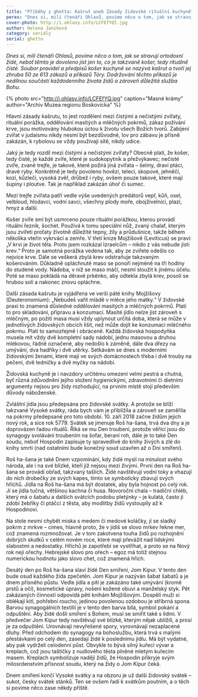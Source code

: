 ```yaml
---
title: "Příběhy z ghetta: Kašrut aneb Zásady židovské rituální kuchyně"
perex: "Dnes si, milí čtenáři Ohlasů, povíme něco o tom, jak se stravují ortodoxní židé, neboť těmto je dovoleno jíst jen to, co je takzvaně košer, tedy rituálně čisté."
cover-photo: http://i.ohlasy.info/LCFEfYQl.jpg
author: Helena Janíková
category: seriály
serial: ghetto
---
```


*Dnes si, milí čtenáři Ohlasů, povíme něco o tom, jak se stravují ortodoxní židé, neboť těmto je dovoleno jíst jen to, co je takzvaně košer, tedy rituálně čisté. Soubor pravidel a předpisů košer kuchyně se nazývá kašrut a tvoří jej zhruba 50 ze 613 zákazů a příkazů Tóry. Dodržování těchto příkazů je nedílnou součástí každodenního života židů a zároveň důležitá služba Bohu.*

{% photo src="http://i.ohlasy.info/LCFEfYQ.jpg" caption="Masné krámy" author="Archiv Muzea regionu Boskovicka" %}

Hlavní zásady kašrutu, to jest rozdělení mezi čistými a nečistými zvířaty, rituální porážka, oddělování masitých a mléčných pokrmů, zákaz požívání krve, jsou motivovány hlubokou úctou k životu všech Božích tvorů. Zabíjení zvířat v judaismu nikdy nesmí být bezdůvodné, lov pro zábavu je přísně zakázán, k rybolovu se vždy používají sítě, nikdy udice.

Jaký je tedy rozdíl mezi čistými a nečistými zvířaty? Obecně platí, že košer, tedy čisté, je každé zvíře, které je sudokopytník a přežvýkavec; nečisté zvíře, zvané trejfe, je takové, které požírá jiná zvířata – šelmy, draví ptáci, dravé ryby. Konkrétně je tedy povoleno hovězí, telecí, skopové, jehněčí, kozí, kůzlečí, vysoká zvěř, drůbež i ryby, ovšem pouze takové, které mají šupiny i ploutve. Tak je například zakázán úhoř či sumec.

Mezi trejfe zvířata patří vedle výše uvedených predátorů vepř, kůň, osel, velbloud, hlodavci, vodní savci, všechny plody moře, obojživelníci, plazi, hmyz a další.

Košer zvíře smí být usmrceno pouze rituální porážkou, kterou provádí rituální řezník, šochet. Používá k tomu speciální nůž, zvaný chalaf, kterým jsou zvířeti proťaty životně důležité tepny, žíly a průdušnice, takže během několika vteřin vykrvácí a zemře. V třetí knize Mojžíšově (Leviticus) se praví: „V krvi je život těla. Proto jsem rozkázal Izraelcům – nikdo z vás nebude jísti krev.“ Proto je samotná porážka vedena tak, aby ze zvířete odešlo co nejvíce krve. Dále se veškerá zbylá krev odstraňuje takzvaným košerováním. Důkladně opláchnuté maso se ponoří nejméně na tři hodiny do studené vody. Nádoba, v níž se maso máčí, nesmí sloužit k jinému účelu. Poté se maso pokládá na děravé prkénko, aby odtekla zbylá krev, posolí se hrubou solí a nakonec znovu opláchne.

Další zásada kašrutu je vyjádřena ve verši páté knihy Mojžíšovy (Deuteronomium): „Nebudeš vařit mládě v mléce jeho matky.“ V židovské praxi to znamená důsledné oddělování masitých a mléčných pokrmů. Platí to pro skladování, přípravu a konzumaci. Masité jídlo nelze jíst zároveň s mléčným, po požití masa musí vždy uplynout určitá doba, která se může v jednotlivých židovských obcích lišit, než může dojít ke konzumaci mléčného pokrmu. Platí to samozřejmě i obráceně. Každá židovská hospodyňka musela mít vždy dvě kompletní sady nádobí, jednu masovou a druhou mlékovou, řádně označené, aby nedošlo k záměně, dále dva dřezy na umývání, dva hadříky i dvě utěrky. Setkávám se dnes s moderními židovskými ženami, které mají ve svých domácnostech třeba i dvě trouby na pečení, dvě ledničky a dvě myčky na nádobí.

Židovská kuchyně je i navzdory určitému omezení velmi pestrá a chutná, byť různá zdůvodnění jejího složení hygienickými, zdravotními či dietními argumenty nejsou pro židy rozhodující, na prvním místě stojí především důvody náboženské.

Zvláštní jídla jsou předepsána pro židovské svátky. A protože se blíží takzvané Vysoké svátky, ráda bych vám je přiblížila a zároveň se zaměřila na pokrmy předepsané pro toto období. 10. září 2018 začne židům jejich nový rok, a sice rok 5779. Svátek se jmenuje Roš ha-šana, trvá dva dny a je doprovázen řadou rituálů. Říká se mu Den troubení, protože věřící jsou do synagogy svoláváni troubením na šofar, beraní roh, dále je to také Den soudu, neboť Hospodin zapisuje ty spravedlivé do knihy živých a zlé do knihy smrti (nad ostatními bude konečný soud uzavřen až o Dni smíření).

Roš ha-šana je také Dnem vzpomínání, kdy židé myslí na minulost svého národa, ale i na své blízké, kteří již nejsou mezi živými. První den na Roš ha-šana se provádí obřad, takzvaný tašlich. Židé navštěvují vodní toky a vhazují do nich drobečky ze svých kapes, tímto se symbolicky zbavují svých hříchů. Jídla na Roš ha-šana má být dostatek, aby byla hojnost po celý rok. Jí se jídla tučná, většinou kachna či husa. Novoroční chala – tradiční chléb, který má o šabatu a dalších svátcích podobu pletýnky – je kulatá, často ji zdobí žebříky či ptáčci z těsta, aby modlitby židů vystoupily až k Hospodinovi.

Na stole nesmí chybět miska s medem či medové koláčky, jí se sladký pokrm z mrkve – cimes, hlavně proto, že v jidiš se slovo mrkev řekne mer, což znamená rozmnožovat. Je v tom zakotvena touha židů po rozhojnění dobrých skutků v celém novém roce, které mají převážit nad lidskými slabostmi a nedostatky. Hříchů je zapotřebí se vystříhat, a proto se na Nový rok nejí ořechy. Hebrejské slovo pro ořech – egoz má totiž stejnou numerickou hodnotu jako slovo chet, což znamená hřích.

Desátý den po Roš ha-šana slaví židé Den smíření, Jom Kipur. V tento den bude osud každého žida zpečetěn. Jom Kipur je nazýván šabat šabatů a je dnem přísného půstu. Vedle jídla a pití je zakázáno také umývání (kromě prstů a očí), kosmetické úpravy, nošení kožené obuvi a manželský styk. Pět zakázaných činností odpovídá pěti knihám Mojžíšovým. Dospělí muži si oblékají kitl, pohřební roucho, jedinou povolenou ozdobou je stříbrná spona. Barvou synagogálních textilií je v tento den barva bílá, symbol pokání a odpuštění. Aby židé došli smíření s Bohem, musí se smířit také s lidmi. V předvečer Jom Kipur tedy navštěvují své blízké, kterým nějak ublížili, a prosí je za odpuštění. Urovnávají nevyřešené spory, vyrovnávají nezaplacené dluhy. Před odchodem do synagogy na bohoslužbu, která trvá s malými přestávkami po celý den, zasedají židé k poslednímu jídlu. Má být vydatné, aby pak vydrželi celodenní půst. Obvykle to bývá silný kuřecí vývar a kreplach, což jsou taštičky z nudlového těsta plněné mletým kuřecím masem. Kreplach symbolizuje naději židů, že Hospodin přikryje svým milosrdenstvím přísnost soudu, který na židy o Jom Kipur čeká.

Dnem smíření končí Vysoké svátky a na obzoru je už další židovský svátek – sukot, česky svátek stánků. Ten se ovšem řadí k svátkům poutním, a o těch si povíme něco zase někdy příště.